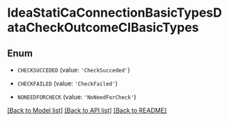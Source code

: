 # IdeaStatiCaConnectionBasicTypesDataCheckOutcomeCIBasicTypes


## Enum

* `CHECKSUCCEDED` (value: `'CheckSucceded'`)

* `CHECKFAILED` (value: `'CheckFailed'`)

* `NONEEDFORCHECK` (value: `'NoNeedForCheck'`)

[[Back to Model list]](../README.md#documentation-for-models) [[Back to API list]](../README.md#documentation-for-api-endpoints) [[Back to README]](../README.md)


